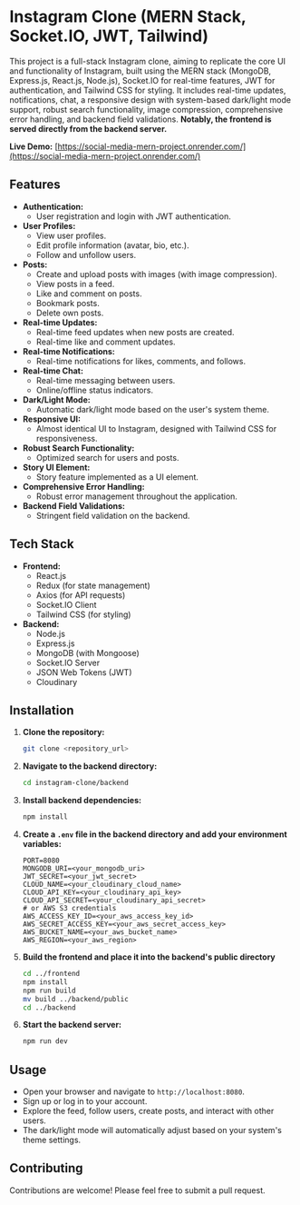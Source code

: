 # Instagram Clone (MERN Stack, Socket.IO, JWT, Tailwind)

This project is a full-stack Instagram clone, aiming to replicate the core UI and functionality of Instagram, built using the MERN stack (MongoDB, Express.js, React.js, Node.js), Socket.IO for real-time features, JWT for authentication, and Tailwind CSS for styling. It includes real-time updates, notifications, chat, a responsive design with system-based dark/light mode support, robust search functionality, image compression, comprehensive error handling, and backend field validations. **Notably, the frontend is served directly from the backend server.**

**Live Demo:** [https://social-media-mern-project.onrender.com/](https://social-media-mern-project.onrender.com/)

## Features

-   **Authentication:**
    -   User registration and login with JWT authentication.
-   **User Profiles:**
    -   View user profiles.
    -   Edit profile information (avatar, bio, etc.).
    -   Follow and unfollow users.
-   **Posts:**
    -   Create and upload posts with images (with image compression).
    -   View posts in a feed.
    -   Like and comment on posts.
    -   Bookmark posts.
    -   Delete own posts.
-   **Real-time Updates:**
    -   Real-time feed updates when new posts are created.
    -   Real-time like and comment updates.
-   **Real-time Notifications:**
    -   Real-time notifications for likes, comments, and follows.
-   **Real-time Chat:**
    -   Real-time messaging between users.
    -   Online/offline status indicators.
-   **Dark/Light Mode:**
    -   Automatic dark/light mode based on the user's system theme.
-   **Responsive UI:**
    -   Almost identical UI to Instagram, designed with Tailwind CSS for responsiveness.
-   **Robust Search Functionality:**
    -   Optimized search for users and posts.
-   **Story UI Element:**
    -   Story feature implemented as a UI element.
-   **Comprehensive Error Handling:**
    -   Robust error management throughout the application.
-   **Backend Field Validations:**
    -   Stringent field validation on the backend.

## Tech Stack

-   **Frontend:**
    -   React.js
    -   Redux (for state management)
    -   Axios (for API requests)
    -   Socket.IO Client
    -   Tailwind CSS (for styling)
-   **Backend:**
    -   Node.js
    -   Express.js
    -   MongoDB (with Mongoose)
    -   Socket.IO Server
    -   JSON Web Tokens (JWT)
    -   Cloudinary

## Installation

1.  **Clone the repository:**

    ```bash
    git clone <repository_url>
    ```

2.  **Navigate to the backend directory:**

    ```bash
    cd instagram-clone/backend
    ```

3.  **Install backend dependencies:**

    ```bash
    npm install
    ```

4.  **Create a `.env` file in the backend directory and add your environment variables:**

    ```
    PORT=8080
    MONGODB_URI=<your_mongodb_uri>
    JWT_SECRET=<your_jwt_secret>
    CLOUD_NAME=<your_cloudinary_cloud_name>
    CLOUD_API_KEY=<your_cloudinary_api_key>
    CLOUD_API_SECRET=<your_cloudinary_api_secret>
    # or AWS S3 credentials
    AWS_ACCESS_KEY_ID=<your_aws_access_key_id>
    AWS_SECRET_ACCESS_KEY=<your_aws_secret_access_key>
    AWS_BUCKET_NAME=<your_aws_bucket_name>
    AWS_REGION=<your_aws_region>
    ```

5.  **Build the frontend and place it into the backend's public directory**

    ```bash
    cd ../frontend
    npm install
    npm run build
    mv build ../backend/public
    cd ../backend
    ```

6.  **Start the backend server:**

    ```bash
    npm run dev
    ```

## Usage

-   Open your browser and navigate to `http://localhost:8080`.
-   Sign up or log in to your account.
-   Explore the feed, follow users, create posts, and interact with other users.
-   The dark/light mode will automatically adjust based on your system's theme settings.

## Contributing

Contributions are welcome! Please feel free to submit a pull request.
